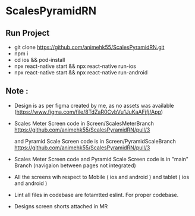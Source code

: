 # ScalesPyramidRN

## Run Project

- git clone https://github.com/animehk55/ScalesPyramidRN.git
- npm i
- cd ios && pod-install
- npx react-native start && npx react-native run-ios
- npx react-native start && npx react-native run-android
## Note :

- Design is as per figma created by me, as no assets was available (https://www.figma.com/file/8TdZaR0CvbVu1JuKaAFjfj/App)
- Scales Meter Screen code in Screen/ScalesMeterBranch 
         https://github.com/animehk55/ScalesPyramidRN/pull/3


  and Pyramid Scale Screen code is in Screen/PyramidScaleBranch
         https://github.com/animehk55/ScalesPyramidRN/pull/3

- Scales Meter Screen code and Pyramid Scale Screen code is in "main" Branch (navigaion between pages not integrated)
- All the screens wih respect to Mobile ( ios and android ) and tablet ( ios and android ) 
- Lint all files in codebase are fotamtted eslint. For proper codebase.
- Designs screen shorts attached in MR 

